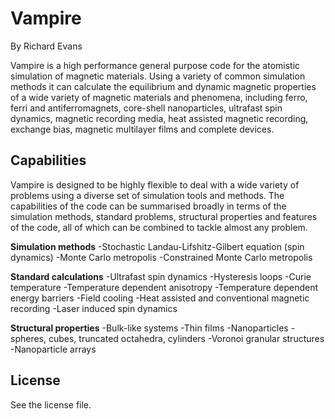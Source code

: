 Vampire
==============

By Richard Evans

Vampire is a high performance general purpose code for the atomistic simulation of magnetic materials. Using a variety of common simulation methods it can calculate the equilibrium and dynamic magnetic properties of a wide variety of magnetic materials and phenomena, including ferro, ferri and antiferromagnets, core-shell nanoparticles, ultrafast spin dynamics, magnetic recording media, heat assisted magnetic recording, exchange bias, magnetic multilayer films and complete devices.

Capabilities
---------------
Vampire is designed to be highly flexible to deal with a wide variety of problems using a diverse set of simulation tools and methods. The capabilities of the code can be summarised broadly in terms of the simulation methods, standard problems, structural properties and features of the code, all of which can be combined to tackle almost any problem.

**Simulation methods**
-Stochastic Landau-Lifshitz-Gilbert equation (spin dynamics)
-Monte Carlo metropolis
-Constrained Monte Carlo metropolis

**Standard calculations**
-Ultrafast spin dynamics
-Hysteresis loops
-Curie temperature
-Temperature dependent anisotropy
-Temperature dependent energy barriers
-Field cooling
-Heat assisted and conventional magnetic recording
-Laser induced spin dynamics

**Structural properties**
-Bulk-like systems
-Thin films
-Nanoparticles - spheres, cubes, truncated octahedra, cylinders
-Voronoi granular structures
-Nanoparticle arrays

License
---------------
See the license file.

